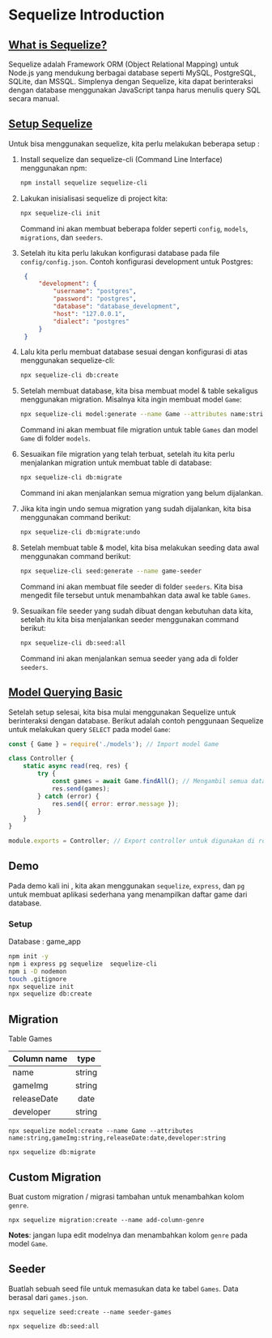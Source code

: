 # Sequelize Introduction

## [What is Sequelize?](https://sequelize.org/)
Sequelize adalah Framework ORM (Object Relational Mapping) untuk Node.js yang mendukung berbagai database seperti MySQL, PostgreSQL, SQLite, dan MSSQL. Simplenya dengan Sequelize, kita dapat berinteraksi dengan database menggunakan JavaScript tanpa harus menulis query SQL secara manual.

## [Setup Sequelize](https://sequelize.org/docs/v6/other-topics/migrations/)
Untuk bisa menggunakan sequelize, kita perlu melakukan beberapa setup :

1. Install sequelize dan sequelize-cli (Command Line Interface) menggunakan npm:
   ```bash
   npm install sequelize sequelize-cli
   ```

2. Lakukan inisialisasi sequelize di project kita:
   ```bash
   npx sequelize-cli init
   ```
   Command ini akan membuat beberapa folder seperti `config`, `models`, `migrations`, dan `seeders`.  

3. Setelah itu kita perlu lakukan konfigurasi database pada file `config/config.json`. Contoh konfigurasi development untuk Postgres:
   ```json
    {
        "development": {
            "username": "postgres",
            "password": "postgres",
            "database": "database_development",
            "host": "127.0.0.1",
            "dialect": "postgres"
        }
    }
   ```

4. Lalu kita perlu membuat database sesuai dengan konfigurasi di atas menggunakan sequelize-cli:
   ```bash
   npx sequelize-cli db:create
   ```

5. Setelah membuat database, kita bisa membuat model & table sekaligus menggunakan migration. Misalnya kita ingin membuat model `Game`:
   ```bash
   npx sequelize-cli model:generate --name Game --attributes name:string,gameImg:string,releaseDate:date,developer:string
   ```
   Command ini akan membuat file migration untuk table `Games` dan model `Game` di folder `models`.

6. Sesuaikan file migration yang telah terbuat, setelah itu kita perlu menjalankan migration untuk membuat table di database:
   ```bash
   npx sequelize-cli db:migrate
   ```
   Command ini akan menjalankan semua migration yang belum dijalankan.

7. Jika kita ingin undo semua migration yang sudah dijalankan, kita bisa menggunakan command berikut:
    ```bash
    npx sequelize-cli db:migrate:undo
    ```
8. Setelah membuat table & model, kita bisa melakukan seeding data awal menggunakan command berikut:
   ```bash
   npx sequelize-cli seed:generate --name game-seeder
   ```
   Command ini akan membuat file seeder di folder `seeders`. Kita bisa mengedit file tersebut untuk menambahkan data awal ke table `Games`.

9. Sesuaikan file seeder yang sudah dibuat dengan kebutuhan data kita, setelah itu kita bisa menjalankan seeder menggunakan command berikut:
   ```bash
   npx sequelize-cli db:seed:all
   ```
   Command ini akan menjalankan semua seeder yang ada di folder `seeders`.

## [Model Querying Basic](https://sequelize.org/docs/v6/core-concepts/model-querying-basics/)
Setelah setup selesai, kita bisa mulai menggunakan Sequelize untuk berinteraksi dengan database. Berikut adalah contoh penggunaan Sequelize untuk melakukan query `SELECT` pada model `Game`:

```js
const { Game } = require('./models'); // Import model Game

class Controller {
    static async read(req, res) {
        try {
            const games = await Game.findAll(); // Mengambil semua data dari table Games
            res.send(games); 
        } catch (error) {
            res.send({ error: error.message }); 
        }
    }
}

module.exports = Controller; // Export controller untuk digunakan di route
```

## Demo
Pada demo kali ini , kita akan menggunakan `sequelize`, `express`, dan `pg` untuk membuat aplikasi sederhana yang menampilkan daftar game dari database.

### Setup 
Database : game_app

```bash
npm init -y
npm i express pg sequelize  sequelize-cli
npm i -D nodemon
touch .gitignore
npx sequelize init
npx sequelize db:create
```

## Migration
Table Games

| Column name     | type      |
|-----------------|:---------:|
| name            | string    |
| gameImg         | string    |
| releaseDate     | date      |
| developer       | string    |

```
npx sequelize model:create --name Game --attributes name:string,gameImg:string,releaseDate:date,developer:string

npx sequelize db:migrate
```

## Custom Migration

Buat custom migration / migrasi tambahan untuk menambahkan kolom `genre`.
```
npx sequelize migration:create --name add-column-genre
```

**Notes**: jangan lupa edit modelnya dan menambahkan kolom `genre` pada model `Game`.

## Seeder

Buatlah sebuah seed file untuk memasukan data ke tabel `Games`. Data berasal dari `games.json`.
```
npx sequelize seed:create --name seeder-games

npx sequelize db:seed:all
```